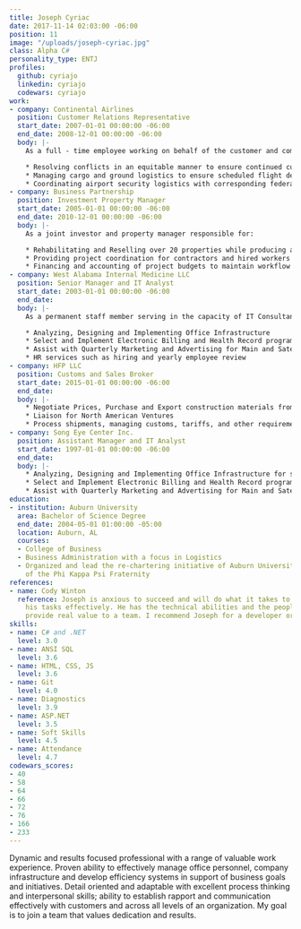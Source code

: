 ```yaml
---
title: Joseph Cyriac
date: 2017-11-14 02:03:00 -06:00
position: 11
image: "/uploads/joseph-cyriac.jpg"
class: Alpha C#
personality_type: ENTJ
profiles:
  github: cyriajo
  linkedin: cyriajo
  codewars: cyriajo
work:
- company: Continental Airlines
  position: Customer Relations Representative
  start_date: 2007-01-01 00:00:00 -06:00
  end_date: 2008-12-01 00:00:00 -06:00
  body: |-
    As a full - time employee working on behalf of the customer and company responsible for:

    * Resolving conflicts in an equitable manner to ensure continued customer loyalty
    * Managing cargo and ground logistics to ensure scheduled flight departure
    * Coordinating airport security logistics with corresponding federal agencies
- company: Business Partnership
  position: Investment Property Manager
  start_date: 2005-01-01 00:00:00 -06:00
  end_date: 2010-12-01 00:00:00 -06:00
  body: |-
    As a joint investor and property manager responsible for:

    * Rehabilitating and Reselling over 20 properties while producing an average profit margin of 25% on investments
    * Providing project coordination for contractors and hired workers to ensure construction and sale deadlines
    * Financing and accounting of project budgets to maintain workflow and to ensure profitability
- company: West Alabama Internal Medicine LLC
  position: Senior Manager and IT Analyst
  start_date: 2003-01-01 00:00:00 -06:00
  end_date: 
  body: |-
    As a permanent staff member serving in the capacity of IT Consultant and Senior Office Manager responsible for:

    * Analyzing, Designing and Implementing Office Infrastructure
    * Select and Implement Electronic Billing and Health Record program Practice Partner
    * Assist with Quarterly Marketing and Advertising for Main and Satellite locations
    * HR services such as hiring and yearly employee review
- company: HFP LLC
  position: Customs and Sales Broker
  start_date: 2015-01-01 00:00:00 -06:00
  end_date: 
  body: |-
    * Negotiate Prices, Purchase and Export construction materials from companies such as Georgia Pacific
    * Liaison for North American Ventures
    * Process shipments, managing customs, tariffs, and other requirements
- company: Song Eye Center Inc.
  position: Assistant Manager and IT Analyst
  start_date: 1997-01-01 00:00:00 -06:00
  end_date: 
  body: |-
    * Analyzing, Designing and Implementing Office Infrastructure for several locations
    * Select and Implement Electronic Billing and Health Record program Practice Partner
    * Assist with Quarterly Marketing and Advertising for Main and Satellite locations
education:
- institution: Auburn University
  area: Bachelor of Science Degree
  end_date: 2004-05-01 01:00:00 -05:00
  location: Auburn, AL
  courses:
  - College of Business
  - Business Administration with a focus in Logistics
  - Organized and lead the re-chartering initiative of Auburn University's chapter
    of the Phi Kappa Psi Fraternity
references:
- name: Cody Winton
  reference: Joseph is anxious to succeed and will do what it takes to accomplish
    his tasks effectively. He has the technical abilities and the people skills to
    provide real value to a team. I recommend Joseph for a developer or QA position.
skills:
- name: C# and .NET
  level: 3.0
- name: ANSI SQL
  level: 3.6
- name: HTML, CSS, JS
  level: 3.6
- name: Git
  level: 4.0
- name: Diagnostics
  level: 3.9
- name: ASP.NET
  level: 3.5
- name: Soft Skills
  level: 4.5
- name: Attendance
  level: 4.7
codewars_scores:
- 40
- 58
- 64
- 66
- 72
- 76
- 166
- 233
---
```


Dynamic and results focused professional with a range of valuable work experience. Proven ability to effectively manage office personnel, company infrastructure and develop efficiency systems in support of business goals and initiatives. Detail oriented and adaptable with excellent process thinking and interpersonal skills; ability to establish rapport and communication effectively with customers and across all levels of an organization. My goal is to join a team that values dedication and results.
